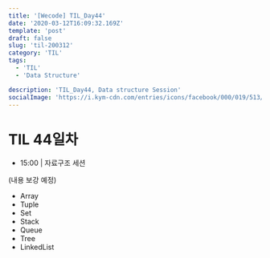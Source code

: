 ```yaml
---
title: '[Wecode] TIL_Day44'
date: '2020-03-12T16:09:32.169Z'
template: 'post'
draft: false
slug: 'til-200312'
category: 'TIL'
tags:
  - 'TIL'
  - 'Data Structure'

description: 'TIL_Day44, Data structure Session'
socialImage: 'https://i.kym-cdn.com/entries/icons/facebook/000/019/513/til.jpg'
---
```


# TIL 44일차

- 15:00 | 자료구조 세션

(내용 보강 예정)

- Array
- Tuple
- Set
- Stack
- Queue
- Tree
- LinkedList
